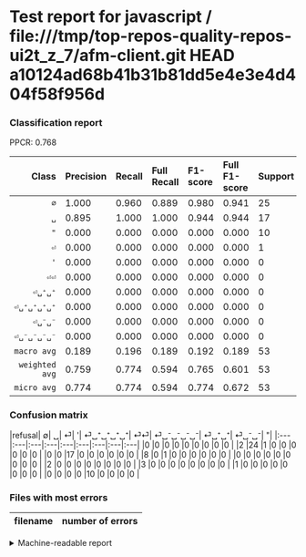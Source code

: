 # Test report for javascript / file:///tmp/top-repos-quality-repos-ui2t_z_7/afm-client.git HEAD a10124ad68b41b31b81dd5e4e3e4d404f58f956d

### Classification report

PPCR: 0.768

| Class | Precision | Recall | Full Recall | F1-score | Full F1-score | Support | Full Support | PPCR |
|------:|:----------|:-------|:------------|:---------|:---------|:--------|:-------------|:-----|
| `∅` | 1.000| 0.960| 0.889| 0.980| 0.941| 25| 27| 0.926 |
| `␣` | 0.895| 1.000| 1.000| 0.944| 0.944| 17| 17| 1.000 |
| `"` | 0.000| 0.000| 0.000| 0.000| 0.000| 10| 10| 1.000 |
| `⏎` | 0.000| 0.000| 0.000| 0.000| 0.000| 1| 9| 0.111 |
| `'` | 0.000| 0.000| 0.000| 0.000| 0.000| 0| 0| 0.000 |
| `⏎⏎` | 0.000| 0.000| 0.000| 0.000| 0.000| 0| 3| 0.000 |
| `⏎␣⁺␣⁺` | 0.000| 0.000| 0.000| 0.000| 0.000| 0| 0| 0.000 |
| `⏎␣⁺␣⁺␣⁺␣⁺` | 0.000| 0.000| 0.000| 0.000| 0.000| 0| 2| 0.000 |
| `⏎␣⁻␣⁻` | 0.000| 0.000| 0.000| 0.000| 0.000| 0| 0| 0.000 |
| `⏎␣⁻␣⁻␣⁻␣⁻` | 0.000| 0.000| 0.000| 0.000| 0.000| 0| 1| 0.000 |
| `macro avg` | 0.189| 0.196| 0.189| 0.192| 0.189| 53| 69| 0.768 |
| `weighted avg` | 0.759| 0.774| 0.594| 0.765| 0.601| 53| 69| 0.768 |
| `micro avg` | 0.774| 0.774| 0.594| 0.774| 0.672| 53| 69| 0.768 |

### Confusion matrix

|refusal|  ∅| ␣| ⏎| '| ⏎␣⁺␣⁺␣⁺␣⁺| ⏎⏎| ⏎␣⁻␣⁻␣⁻␣⁻| ⏎␣⁺␣⁺| ⏎␣⁻␣⁻| "| 
|:---|:---|:---|:---|:---|:---|:---|:---|:---|
|0 |0 |0 |0 |0 |0 |0 |0 |0 |
|2 |24 |1 |0 |0 |0 |0 |0 |0 |
|0 |0 |17 |0 |0 |0 |0 |0 |0 |
|8 |0 |1 |0 |0 |0 |0 |0 |0 |
|0 |0 |0 |0 |0 |0 |0 |0 |0 |
|2 |0 |0 |0 |0 |0 |0 |0 |0 |
|3 |0 |0 |0 |0 |0 |0 |0 |0 |
|1 |0 |0 |0 |0 |0 |0 |0 |0 |
|0 |0 |0 |0 |10 |0 |0 |0 |0 |

### Files with most errors

| filename | number of errors|
|:----:|:-----|

<details>
    <summary>Machine-readable report</summary>
```json
{
  "cl_report": {"\"": {"f1-score": 0.0, "precision": 0.0, "recall": 0.0, "support": 10}, "\u0027": {"f1-score": 0.0, "precision": 0.0, "recall": 0.0, "support": 0}, "macro avg": {"f1-score": 0.19240362811791384, "precision": 0.18947368421052632, "recall": 0.196, "support": 53}, "micro avg": {"f1-score": 0.7735849056603775, "precision": 0.7735849056603774, "recall": 0.7735849056603774, "support": 53}, "weighted avg": {"f1-score": 0.765006631583451, "precision": 0.7586891757696127, "recall": 0.7735849056603774, "support": 53}, "\u2205": {"f1-score": 0.9795918367346939, "precision": 1.0, "recall": 0.96, "support": 25}, "\u23ce": {"f1-score": 0.0, "precision": 0.0, "recall": 0.0, "support": 1}, "\u23ce\u23ce": {"f1-score": 0.0, "precision": 0.0, "recall": 0.0, "support": 0}, "\u23ce\u2423\u207a\u2423\u207a": {"f1-score": 0.0, "precision": 0.0, "recall": 0.0, "support": 0}, "\u23ce\u2423\u207a\u2423\u207a\u2423\u207a\u2423\u207a": {"f1-score": 0.0, "precision": 0.0, "recall": 0.0, "support": 0}, "\u23ce\u2423\u207b\u2423\u207b": {"f1-score": 0.0, "precision": 0.0, "recall": 0.0, "support": 0}, "\u23ce\u2423\u207b\u2423\u207b\u2423\u207b\u2423\u207b": {"f1-score": 0.0, "precision": 0.0, "recall": 0.0, "support": 0}, "\u2423": {"f1-score": 0.9444444444444444, "precision": 0.8947368421052632, "recall": 1.0, "support": 17}},
  "cl_report_full": {"\"": {"f1-score": 0.0, "precision": 0.0, "recall": 0.0, "support": 10}, "\u0027": {"f1-score": 0.0, "precision": 0.0, "recall": 0.0, "support": 0}, "macro avg": {"f1-score": 0.18856209150326797, "precision": 0.18947368421052632, "recall": 0.18888888888888888, "support": 69}, "micro avg": {"f1-score": 0.6721311475409837, "precision": 0.7735849056603774, "recall": 0.5942028985507246, "support": 69}, "weighted avg": {"f1-score": 0.6009756559628682, "precision": 0.6117467581998475, "recall": 0.5942028985507246, "support": 69}, "\u2205": {"f1-score": 0.9411764705882353, "precision": 1.0, "recall": 0.8888888888888888, "support": 27}, "\u23ce": {"f1-score": 0.0, "precision": 0.0, "recall": 0.0, "support": 9}, "\u23ce\u23ce": {"f1-score": 0.0, "precision": 0.0, "recall": 0.0, "support": 3}, "\u23ce\u2423\u207a\u2423\u207a": {"f1-score": 0.0, "precision": 0.0, "recall": 0.0, "support": 0}, "\u23ce\u2423\u207a\u2423\u207a\u2423\u207a\u2423\u207a": {"f1-score": 0.0, "precision": 0.0, "recall": 0.0, "support": 2}, "\u23ce\u2423\u207b\u2423\u207b": {"f1-score": 0.0, "precision": 0.0, "recall": 0.0, "support": 0}, "\u23ce\u2423\u207b\u2423\u207b\u2423\u207b\u2423\u207b": {"f1-score": 0.0, "precision": 0.0, "recall": 0.0, "support": 1}, "\u2423": {"f1-score": 0.9444444444444444, "precision": 0.8947368421052632, "recall": 1.0, "support": 17}},
  "ppcr": 0.7681159420289855
}
```
</details>
